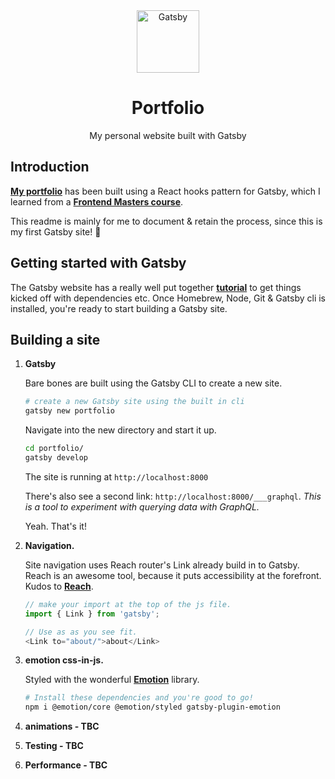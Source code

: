 <div align=center>
<img alt="Gatsby" src="https://res.cloudinary.com/tomhendra/image/upload/v1566505136/portfolio-logo/logo-920x920.png" width="100" />
<h1>Portfolio</h1>
<p>My personal website built with Gatsby</p>
</div>

## Introduction

**[My portfolio](https://tomhendra.dev)** has been built using a React hooks pattern for Gatsby, which I learned from a **[Frontend Masters course](https://frontendmasters.com/courses/gatsby/)**.

This readme is mainly for me to document & retain the process, since this is my first Gatsby site! 🚀

## Getting started with Gatsby

The Gatsby website has a really well put together **[tutorial](https://www.gatsbyjs.org/tutorial/)** to get things kicked off with dependencies etc. Once Homebrew, Node, Git & Gatsby cli is installed, you're ready to start building a Gatsby site.

## Building a site

1.  **Gatsby**

    Bare bones are built using the Gatsby CLI to create a new site.

    ```sh
    # create a new Gatsby site using the built in cli
    gatsby new portfolio
    ```

    Navigate into the new directory and start it up.

    ```sh
    cd portfolio/
    gatsby develop
    ```

    The site is running at `http://localhost:8000`

    There's also see a second link: `http://localhost:8000/___graphql`.
    _This is a tool to experiment with querying data with GraphQL._

    Yeah. That's it!

2.  **Navigation.**

    Site navigation uses Reach router's Link already build in to Gatsby. Reach is an awesome tool, because it puts accessibility at the forefront. Kudos to **[Reach](https://reach.tech/router)**.

    ```javascript
    // make your import at the top of the js file.
    import { Link } from 'gatsby';
    ```

    ```javascript
    // Use as as you see fit.
    <Link to="about/">about</Link>
    ```

3.  **emotion css-in-js.**

    Styled with the wonderful **[Emotion](https://emotion.sh/docs/introduction)** library.

    ```sh
    # Install these dependencies and you're good to go!
    npm i @emotion/core @emotion/styled gatsby-plugin-emotion
    ```

4) **animations - TBC**

5) **Testing - TBC**

6) **Performance - TBC**
